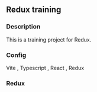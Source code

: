 ## Redux training

### Description

This is a training project for Redux.

### Config

Vite , Typescript , React , Redux

### Redux
